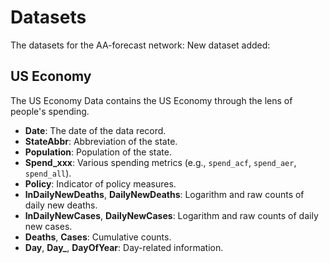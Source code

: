 # Datasets

The datasets for the AA-forecast network:
New dataset added:
## US Economy
The US Economy Data contains the US Economy through the lens of people's spending.

- **Date**: The date of the data record.
- **StateAbbr**: Abbreviation of the state.
- **Population**: Population of the state.
- **Spend_xxx**: Various spending metrics (e.g., `spend_acf`, `spend_aer`, `spend_all`).
- **Policy**: Indicator of policy measures.
- **lnDailyNewDeaths**, **DailyNewDeaths**: Logarithm and raw counts of daily new deaths.
- **lnDailyNewCases**, **DailyNewCases**: Logarithm and raw counts of daily new cases.
- **Deaths**, **Cases**: Cumulative counts.
- **Day**, **Day_**, **DayOfYear**: Day-related information.
